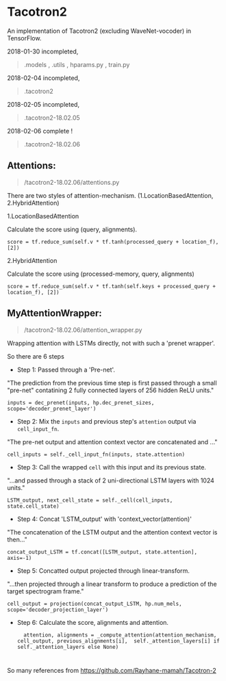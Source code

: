 # Tacotron2

An implementation of Tacotron2 (excluding WaveNet-vocoder) in TensorFlow.

2018-01-30 incompleted,

> .models , .utils , hparams.py , train.py

2018-02-04 incompleted,

> .tacotron2

2018-02-05 incompleted,

> .tacotron2-18.02.05

2018-02-06 complete !

> .tacotron2-18.02.06

## Attentions:
> /tacotron2-18.02.06/attentions.py

There are two styles of attention-mechanism. (1.LocationBasedAttention, 2.HybridAttention)

1.LocationBasedAttention

Calculate the score using (query, alignments).

    score = tf.reduce_sum(self.v * tf.tanh(processed_query + location_f), [2])

2.HybridAttention

Calculate the score using (processed-memory, query, alignments)

    score = tf.reduce_sum(self.v * tf.tanh(self.keys + processed_query + location_f), [2])
		
## MyAttentionWrapper:

> /tacotron2-18.02.06/attention_wrapper.py

Wrapping attention with LSTMs directly, not with such a 'prenet wrapper'.

So there are 6 steps
- Step 1: Passed through a 'Pre-net'.

 "The prediction from the previous time step is first passed through a small "pre-net" contatining 2 fully connected layers of 256 hidden ReLU units."

    inputs = dec_prenet(inputs, hp.dec_prenet_sizes, scope='decoder_prenet_layer')
- Step 2: Mix the `inputs` and previous step's `attention` output via `cell_input_fn`.

 "The pre-net output and attention context vector are concatenated and ..."

    cell_inputs = self._cell_input_fn(inputs, state.attention)
- Step 3: Call the wrapped `cell` with this input and its previous state.

 "...and passed through a stack of 2 uni-directional LSTM layers with 1024 units."

    LSTM_output, next_cell_state = self._cell(cell_inputs, state.cell_state)
- Step 4: Concat 'LSTM_output' with 'context_vector(attention)'

 "The concatenation of the LSTM output and the attention context vector is then..."

    concat_output_LSTM = tf.concat([LSTM_output, state.attention], axis=-1)
- Step 5: Concatted output projected through linear-transform.

 "...then projected through a linear transform to produce a prediction of the target spectrogram frame."

    cell_output = projection(concat_output_LSTM, hp.num_mels, scope='decoder_projection_layer')
- Step 6: Calculate the score, alignments and attention.


    
		attention, alignments = _compute_attention(attention_mechanism, cell_output, previous_alignments[i],  self._attention_layers[i] if self._attention_layers else None)

# 
So many references from https://github.com/Rayhane-mamah/Tacotron-2

